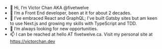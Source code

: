 - 👋 Hi, I’m Victor Chan AKA @fivetwelve
- 👀 I’m a Front End developer, been at it for about 2 decades.
- 🌱 I’ve embraced React and GraphQL; I've built Gatsby sites but am keen to use Next.js and growing my skills with TypeScript and TDD.
- 💞️ I’m always looking for new opportunities.
- 📫 I can be reached at hello AT fivetwelve.ca. Visit my personal site at https://victorchan.dev

<!---
fivetwelve/fivetwelve is a ✨ special ✨ repository because its `README.md` (this file) appears on your GitHub profile.
You can click the Preview link to take a look at your changes.
--->
